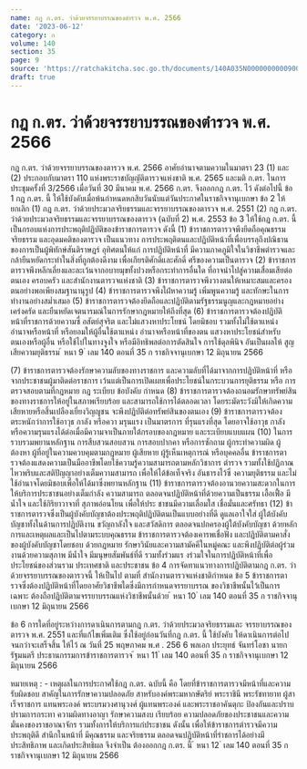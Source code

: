 ```yaml
---
name: กฎ ก.ตร. ว่าด้วยจรรยาบรรณของตำรวจ พ.ศ. 2566
date: '2023-06-12'
category: ก
volume: 140
section: 35
page: 9
source: 'https://ratchakitcha.soc.go.th/documents/140A035N0000000000900.pdf'
draft: true
---
```


# กฎ ก.ตร. ว่าด้วยจรรยาบรรณของตำรวจ พ.ศ. 2566

กฎ ก.ตร. ว่าด้วยจรรยาบรรณของตารวจ พ.ศ. 2566 อาศัยอำนาจตามความในมาตรา 23 (1) และ (2) ประกอบกับมาตรา 110 แห่งพระราชบัญญัติตารวจแห่งชาติ พ.ศ. 2565 และมติ ก.ตร. ในการประชุมครั้งที่ 3/2566 เมื่อวันที่ 30 มีนาคม พ.ศ. 2566 ก.ตร. จึงออกกฎ ก.ตร. ไว้ ดังต่อไปนี้ ข้อ 1 กฎ ก.ตร. นี้ ให้ใช้บังคับเมื่อพ้นกำหนดหกสิบวันนับแต่วันประกาศในราชกิจจานุเบกษา ข้อ 2 ให้ยกเลิก (1) กฎ ก.ตร. ว่าด้วยประมวลจริยธรรมและจรรยาบรรณของตารวจ พ.ศ. 2551 (2) กฎ ก.ตร. ว่าด้วยประมวลจริยธรรมและจรรยาบรรณของตารวจ (ฉบับที่ 2) พ.ศ. 2553 ข้อ 3 ให้ใช้กฎ ก.ตร. นี้ เป็นกรอบแห่งการประพฤติปฏิบัติของข้าราชการตารวจ ดังนี้ (1) ข้าราชการตารวจพึงยึดถือคุณธรรม จริยธรรม และอุดมคติของตารวจ เป็นแนวทาง การประพฤติตนและปฏิบัติหน้าที่เพื่อบรรลุถึงปณิธานของการเป็นผู้พิทักษ์สันติราษฎร์ อุทิศตนให้แก่ การปฏิบัติหน้าที่ มีความภาคภูมิใจในวิชาชีพตำรวจและกล้ายืนหยัดกระทำในสิ่งที่ถูกต้องดีงาม เพื่อเกียรติศักดิ์และศักดิ์ ศรีของความเป็นตารวจ (2) ข้าราชการตารวจพึงหลีกเลี่ยงและละเว้นจากอบายมุขทั้งปวงหรือกระทำการอื่นใด ที่อาจนำไปสู่ความเสื่อมเสียต่อตนเอง ครอบครัว และสำนักงานตารวจแห่งชาติ (3) ข้าราชการตารวจพึงวางตนให้เหมาะสมและครองตนอย่างพอเพียงสมฐานานุรูป (4) ข้าราชการตารวจพึงใฝ่หาความรู้ เพิ่มพูนความรู้ และทักษะในการทำงานอย่างสม่ำเสมอ (5) ข้าราชการตารวจต้องยึดถือและปฏิบัติตามรัฐธรรมนูญและกฎหมายอย่างเคร่งครัด และยืนหยัดเจตนารมณ์ในการรักษากฎหมายให้ถึงที่สุด (6) ข้าราชการตารวจต้องปฏิบัติหน้าที่ราชการด้วยความซื่ อสัตย์สุจริต และไม่แสวงหาประโยชน์ โดยมิชอบ รวมทั้งไม่ใช้ตาแหน่ง อำนาจหรือหน้าที่ หรือยอมให้ผู้อื่นใช้ตาแหน่ง อำนาจหรือหน้าที่ของตน แสวงหาประโยชน์สำหรับตนเองหรือผู้อื่น หรือใช้ไปในทางจูงใจ หรือมีอิทธิพลต่อการตัดสินใจ การใช้ดุลพินิจ อันเป็นผลให้ สูญเสียความยุติธรรม ้ หนา 9 ่ เลม 140 ตอนที่ 35 ก ราชกิจจานุเบกษา 12 มิถุนายน 2566

(7) ข้าราชการตารวจต้องรักษาความลับของทางราชการ และความลับที่ได้มาจากการปฏิบัติหน้าที่ หรือจากประชาชนผู้มาติดต่อราชการ เว้นแต่เป็นการเปิดเผยเพื่อประโยชน์ในกระบวนการยุติธรรม หรือ การตรวจสอบตามที่กฎหมาย กฎ ระเบียบ ข้อบังคับ กำหนด (8) ข้าราชการตารวจต้องถนอมรักษาทรัพย์สินของทางราชการให้อยู่ในสภาพเรียบร้อย และสามารถใช้การได้ตลอดเวลา โดยระมัดระวังมิให้เกิดความเสียหายหรือสิ้นเปลืองเยี่ยงวิญญูชน จะพึงปฏิบัติต่อทรัพย์สินของตนเอง (9) ข้าราชการตารวจต้องตระหนักว่าการใช้อาวุธ กาลัง หรือควา มรุนแรง เป็นมาตรการ ที่รุนแรงที่สุด โดยอาจใช้อาวุธ กาลัง หรือความรุนแรงได้ต่อเมื่อมีความจาเป็นภายใต้กรอบของกฎหมาย และระเบียบแบบแผน (10) ในการรวบรวมพยานหลักฐาน การสืบสวนสอบสวน การสอบปากคา หรือการซักถาม ผู้กระทำความผิด ผู้ต้องหา ผู้ที่อยู่ในความควบคุมตามกฎหมาย ผู้เสียหาย ผู้รู้เห็นเหตุการณ์ หรือบุคคลอื่น ข้าราชการตารวจต้องแสดงความเป็นมืออาชีพโดยใช้ความรู้ความสามารถตามหลักวิชาการ ตำรวจ รวมทั้งใช้ปฏิภาณไหวพริบและสติปัญญาอย่างเต็มความสามารถ เพื่อให้ได้ข้อเท็จจริง อันธารงไว้ซึ่ งความยุติธรรม และไม่ใช้อำนาจโดยมิชอบเพื่อให้ได้มาซึ่งพยานหลักฐาน (11) ข้าราชการตารวจต้องอานวยความสะดวกในการให้บริการประชาชนอย่างเต็มกำลัง ความสามารถ ตลอดจนปฏิบัติหน้าที่ด้วยความเป็นธรรม เอื้อเฟื้อ มีน้ำใจ และใช้กิริยาวาจาที่ สุภาพอ่อนโยน เพื่อให้ประ ชาชนมีความเลื่อมใส เชื่อมั่นและศรัทธา (12) ข้าราชการตารวจซึ่งเป็นผู้บังคับบัญชาต้องประพฤติปฏิบัติตนเป็นแบบอย่างที่ดี ดูแลเอาใจใส่ ผู้ใต้บังคับบัญชาทั้งในด้านการปฏิบัติงาน ขวัญกาลังใจ และสวัสดิการ ตลอดจนปกครองผู้ใต้บังคับบัญชา ด้วยหลักการและเหตุผลและเป็นไปตามระบบคุณธรรม ข้าราชการตารวจต้องเคารพเชื่อฟัง และปฏิบัติตามคาสั่งของผู้บังคับบัญชาโดยชอบ ด้วยกฎหมาย รักษาวินัยและความสามัคคีในหมู่คณะ และพึงปฏิบัติต่อผู้ร่วมงานด้วยความสุภาพ มีน้ำใจ มีมนุษยสัมพันธ์ที่ดี รวมทั้งร่วมแร งร่วมใจในการปฏิบัติหน้าที่เพื่อประโยชน์ของส่วนรวม ประเทศชาติ และประชาชน ข้อ 4 การจัดทาแนวทางการปฏิบัติตามกฎ ก.ตร. ว่าด้วยจรรยาบรรณของตารวจนี้ ให้เป็นไป ตามที่ สำนักงานตารวจแห่งชาติกำหนด ข้อ 5 ข้าราชการตารวจซึ่งต้องปฏิบัติหน้าที่โดยอาศัยวิชาชีพใดซึ่งมีการกำหนดจรรยาบรรณ ของวิชาชีพนั้นไว้เป็นการเฉพาะ ต้องถือปฏิบัติตามจรรยาบรรณแห่งวิชาชีพนั้นด้วย ้ หนา 10 ่ เลม 140 ตอนที่ 35 ก ราชกิจจานุเบกษา 12 มิถุนายน 2566

ข้อ 6 การใดที่อยู่ระหว่างการดาเนินการตามกฎ ก.ตร. ว่าด้วยประมวลจริยธรรมและ จรรยาบรรณของตารวจ พ.ศ. 2551 และที่แก้ไขเพิ่มเติม ซึ่งใช้อยู่ก่อนวันที่กฎ ก.ตร. นี้ ใช้บังคับ ให้ดาเนินการต่อไปจนกว่าจะเสร็จสิ้น ให้ไว้ ณ วันที่ 25 พฤษภาคม พ.ศ . 256 6 พลเอก ประยุทธ์ จันทร์โอชา นายกรัฐมนตรี ประธานกรรมการข้าราชการตารวจ ้ หนา 11 ่ เลม 140 ตอนที่ 35 ก ราชกิจจานุเบกษา 12 มิถุนายน 2566

หมายเหตุ : - เหตุผลในการประกาศใช้กฎ ก.ตร. ฉบับนี้ คือ โดยที่ข้าราชการตารวจมีหน้าที่และความรับผิดชอบ สาคัญในการรักษาความปลอดภัย สาหรับองค์พระมหากษัตริย์ พระราชินี พระรัชทายาท ผู้สาเร็จราชการ แทนพระองค์ พระบรมวงศานุวงศ์ ผู้แทนพระองค์ และพระราชอาคันตุกะ ป้องกันและปราบปรามการกระทา ความผิดทางอาญา รักษาความสงบ เรียบร้อย ความปลอดภัยของประชาชนและความมั่นคงของราชอาณาจักร รวมทั้งการให้บริการแก่ประชาชน ดังนั้น เพื่อให้ข้าราชการตำรวจมีความประพฤติดี สำนึกในหน้าที่ มีคุณธรรม และจริยธรรม ตลอดจนปฏิบัติหน้าที่รำชการได้อย่างมีประสิทธิภาพ และเกิดประสิทธิผล จึงจำเป็น ต้องออกกฎ ก.ตร. นี้ ้ หนา 12 ่ เลม 140 ตอนที่ 35 ก ราชกิจจานุเบกษา 12 มิถุนายน 2566
